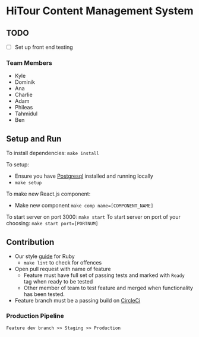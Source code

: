 # HiTour Content Management System

## TODO
- [ ] Set up front end testing

### Team Members
* Kyle
* Dominik
* Ana
* Charlie
* Adam
* Phileas
* Tahmidul
* Ben

## Setup and Run
To install dependencies: `make install`

To setup:
  * Ensure you have [Postgresql](http://www.postgresql.org/download/) installed and running locally
  * `make setup`

To make new React.js component:
  * Make new component `make comp name=[COMPONENT_NAME]`

To start server on port 3000: `make start`
To start server on port of your choosing: `make start port=[PORTNUM]`

## Contribution
  * Our style [guide](https://github.com/bbatsov/ruby-style-guide) for Ruby
    * `make lint` to check for offences
  * Open pull request with name of feature
    * Feature must have full set of passing tests and marked with `Ready` tag when ready to be tested
    * Other member of team to test feature and merged when functionality has been tested.
  * Feature branch must be a passing build on [CircleCi](https://circleci.com/gh/KyleHodgetts/project-run-cms)

### Production Pipeline
```
Feature dev branch >> Staging >> Production
```
